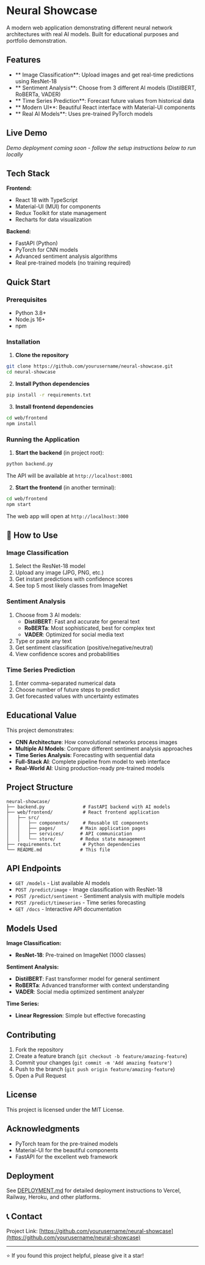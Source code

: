 # Neural Showcase

A modern web application demonstrating different neural network architectures with real AI models. Built for educational purposes and portfolio demonstration.

## Features

- ** Image Classification**: Upload images and get real-time predictions using ResNet-18
- ** Sentiment Analysis**: Choose from 3 different AI models (DistilBERT, RoBERTa, VADER)
- ** Time Series Prediction**: Forecast future values from historical data
- ** Modern UI**: Beautiful React interface with Material-UI components
- ** Real AI Models**: Uses pre-trained PyTorch models

## Live Demo

*Demo deployment coming soon - follow the setup instructions below to run locally*

## Tech Stack

**Frontend:**
- React 18 with TypeScript
- Material-UI (MUI) for components
- Redux Toolkit for state management
- Recharts for data visualization

**Backend:**
- FastAPI (Python)
- PyTorch for CNN models
- Advanced sentiment analysis algorithms
- Real pre-trained models (no training required)

## Quick Start

### Prerequisites
- Python 3.8+
- Node.js 16+
- npm

### Installation

1. **Clone the repository**
```bash
git clone https://github.com/yourusername/neural-showcase.git
cd neural-showcase
```

2. **Install Python dependencies**
```bash
pip install -r requirements.txt
```

3. **Install frontend dependencies**
```bash
cd web/frontend
npm install
```

### Running the Application

1. **Start the backend** (in project root):
```bash
python backend.py
```
The API will be available at `http://localhost:8001`

2. **Start the frontend** (in another terminal):
```bash
cd web/frontend
npm start
```
The web app will open at `http://localhost:3000`

## 📖 How to Use

### Image Classification
1. Select the ResNet-18 model
2. Upload any image (JPG, PNG, etc.)
3. Get instant predictions with confidence scores
4. See top 5 most likely classes from ImageNet

### Sentiment Analysis  
1. Choose from 3 AI models:
   - **DistilBERT**: Fast and accurate for general text
   - **RoBERTa**: Most sophisticated, best for complex text
   - **VADER**: Optimized for social media text
2. Type or paste any text
3. Get sentiment classification (positive/negative/neutral)
4. View confidence scores and probabilities

### Time Series Prediction
1. Enter comma-separated numerical data
2. Choose number of future steps to predict
3. Get forecasted values with uncertainty estimates

## Educational Value

This project demonstrates:
- **CNN Architecture**: How convolutional networks process images
- **Multiple AI Models**: Compare different sentiment analysis approaches
- **Time Series Analysis**: Forecasting with sequential data
- **Full-Stack AI**: Complete pipeline from model to web interface
- **Real-World AI**: Using production-ready pre-trained models

## Project Structure

```
neural-showcase/
├── backend.py              # FastAPI backend with AI models
├── web/frontend/           # React frontend application
│   ├── src/
│   │   ├── components/     # Reusable UI components
│   │   ├── pages/         # Main application pages
│   │   ├── services/      # API communication
│   │   └── store/         # Redux state management
├── requirements.txt        # Python dependencies
└── README.md              # This file
```

## API Endpoints

- `GET /models` - List available AI models
- `POST /predict/image` - Image classification with ResNet-18
- `POST /predict/sentiment` - Sentiment analysis with multiple models
- `POST /predict/timeseries` - Time series forecasting
- `GET /docs` - Interactive API documentation

## Models Used

**Image Classification:**
- **ResNet-18**: Pre-trained on ImageNet (1000 classes)

**Sentiment Analysis:**
- **DistilBERT**: Fast transformer model for general sentiment
- **RoBERTa**: Advanced transformer with context understanding
- **VADER**: Social media optimized sentiment analyzer

**Time Series:**
- **Linear Regression**: Simple but effective forecasting

## Contributing

1. Fork the repository
2. Create a feature branch (`git checkout -b feature/amazing-feature`)
3. Commit your changes (`git commit -m 'Add amazing feature'`)
4. Push to the branch (`git push origin feature/amazing-feature`)
5. Open a Pull Request

## License

This project is licensed under the MIT License.

## Acknowledgments

- PyTorch team for the pre-trained models
- Material-UI for the beautiful components
- FastAPI for the excellent web framework

## Deployment

See [DEPLOYMENT.md](DEPLOYMENT.md) for detailed deployment instructions to Vercel, Railway, Heroku, and other platforms.

## 📞 Contact

Project Link: [https://github.com/yourusername/neural-showcase](https://github.com/yourusername/neural-showcase)

---

⭐ If you found this project helpful, please give it a star!
